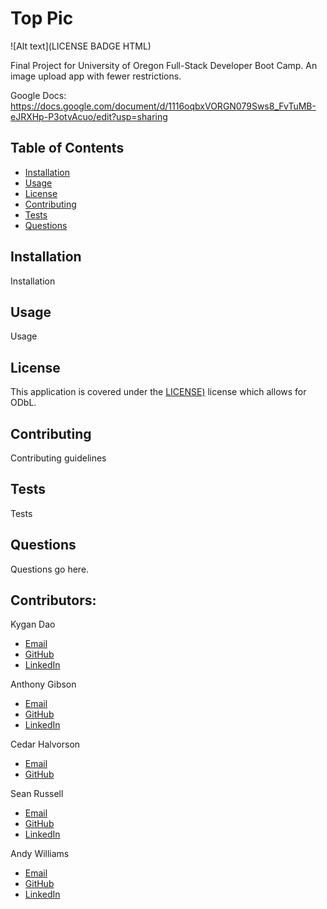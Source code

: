 # Top Pic
![Alt text](LICENSE BADGE HTML)

Final Project for University of Oregon Full-Stack Developer Boot Camp. An image upload app with fewer restrictions.

Google Docs: https://docs.google.com/document/d/1116oqbxVORGN079Sws8_FvTuMB-eJRXHp-P3otvAcuo/edit?usp=sharing

## Table of Contents
- [Installation](#installation)
- [Usage](#usage)
- [License](#license)
- [Contributing](#contributing)
- [Tests](#tests)
- [Questions](#questions)

## Installation
Installation

## Usage
Usage

## License
This application is covered under the [LICENSE)](HTML) license which allows for ODbL.

## Contributing
Contributing guidelines

## Tests
Tests

## Questions
Questions go here.

## Contributors:
Kygan Dao 
- [Email](mailto:kygandao23@gmail.com)
- [GitHub](https://github.com/Kygandao)
- [LinkedIn](https://www.linkedin.com/in/kygan-dao-7a1893209/)

Anthony Gibson
- [Email](mailto:gibsona475@gmail.com)
- [GitHub](https://github.com/gibsona475)
- [LinkedIn](https://www.linkedin.com/in/anthony-gibson-aaa7aa157/)

Cedar Halvorson
- [Email](mailto:cedarhalvorson@gmail.com)
- [GitHub](https://github.com/CedarHalvosrson)

Sean Russell
- [Email](mailto:emailseanrussell@gmail.com)
- [GitHub](https://github.com/SeanRussell-GitHub)
- [LinkedIn](https://www.linkedin.com/in/sean-russell-32880a210/)

Andy Williams
- [Email](mailto:awilliamscoding@gmail.com)
- [GitHub](https://github.com/andycwilliams)
- [LinkedIn](https://www.linkedin.com/in/andrewcharleswilliams/)
